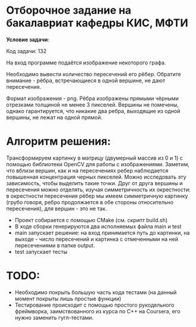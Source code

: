 # Отборочное задание на бакалавриат кафедры КИС, МФТИ

**Условие задачи**: 

Код задачи: 132

На вход программе подаётся изображение некоторого графа.

Необходимо вывести количество пересечений его рёбер. Обратите внимание - рёбра, встречающиеся в одной вершине, не дают пересечения. 

Формат изображения - png. Рёбра изображены прямыми чёрными отрезками толщиной не менее 3 пикселей. Вершины не помечены, однако гарантируется, что никакие два ребра, выходящие из одной вершины, не лежат на одной прямой.

# Алгоритм решения:

Трансформируем картинку в матрицу (двумерный массив из 0 и 1) с помощью библиотеки OpenCV для работы с изображениями. Заметим, что вблизи вершин, как и на пересечениях 
ребер наблюдается повышенная концентрация черных пикселей. Можно исследовать эту зависимость, чтобы выделить такие точки. Друг от друга вершины и пересечения можно отделять, изучая симметричность их окрестности: в окрестности пересечения рёбер мы имеем симметричную картинку (грубо говоря, ребро продолжается в обе стороны относительно пересечения), для вершин - это не так.

- Проект собирается с помощью CMake (см. скрипт build.sh)
- В ходе сборки генерируются два исполняемых файла main и test
- main запускает решение: на вход принимается путь до картинки, на выходе - число пересечений и картинка с отмеченными на ней пересечениями в папке output.
- test запускает тесты

# TODO:

- Необходимо покрыть большую часть кода тестами (на данный момент покрыты лишь простые функции)
- Тестирование происходит с помощью простого рукодельного фреймворка, заимствованного из курса по C++ на Coursera, его нужно заменить гугл-тестами.
